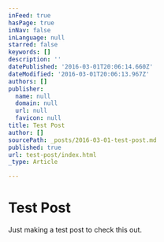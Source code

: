 ```yaml
---
inFeed: true
hasPage: true
inNav: false
inLanguage: null
starred: false
keywords: []
description: ''
datePublished: '2016-03-01T20:06:14.660Z'
dateModified: '2016-03-01T20:06:13.967Z'
authors: []
publisher:
  name: null
  domain: null
  url: null
  favicon: null
title: Test Post
author: []
sourcePath: _posts/2016-03-01-test-post.md
published: true
url: test-post/index.html
_type: Article

---
```

# Test Post

Just making a test post to check this out.